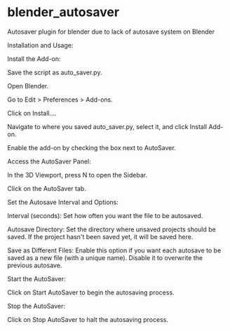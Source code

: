 # blender_autosaver
Autosaver plugin for blender due to lack of autosave system on Blender

Installation and Usage:

Install the Add-on:

Save the script as auto_saver.py.    

Open Blender.

Go to Edit > Preferences > Add-ons.

Click on Install....

Navigate to where you saved auto_saver.py, select it, and click Install Add-on.

Enable the add-on by checking the box next to AutoSaver.

Access the AutoSaver Panel:

In the 3D Viewport, press N to open the Sidebar.

Click on the AutoSaver tab.

Set the Autosave Interval and Options:

Interval (seconds): Set how often you want the file to be autosaved.

Autosave Directory: Set the directory where unsaved projects should be saved. If the project hasn't been saved yet, it will be saved here.

Save as Different Files: Enable this option if you want each autosave to be saved as a new file (with a unique name). Disable it to overwrite the previous autosave.

Start the AutoSaver:

Click on Start AutoSaver to begin the autosaving process.

Stop the AutoSaver:

Click on Stop AutoSaver to halt the autosaving process.
